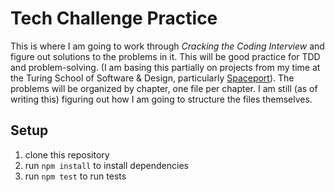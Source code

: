 # Tech Challenge Practice

This is where I am going to work through *Cracking the Coding Interview* and figure out solutions to the problems in it. This will be good practice for TDD and problem-solving. (I am basing this partially on projects from my time at the Turing School of Software & Design, particularly [Spaceport](https://github.com/lilianaweimer/spaceport)). The problems will be organized by chapter, one file per chapter. I am still (as of writing this) figuring out how I am going to structure the files themselves.

## Setup
1. clone this repository
2. run `npm install` to install dependencies
3. run `npm test` to run tests